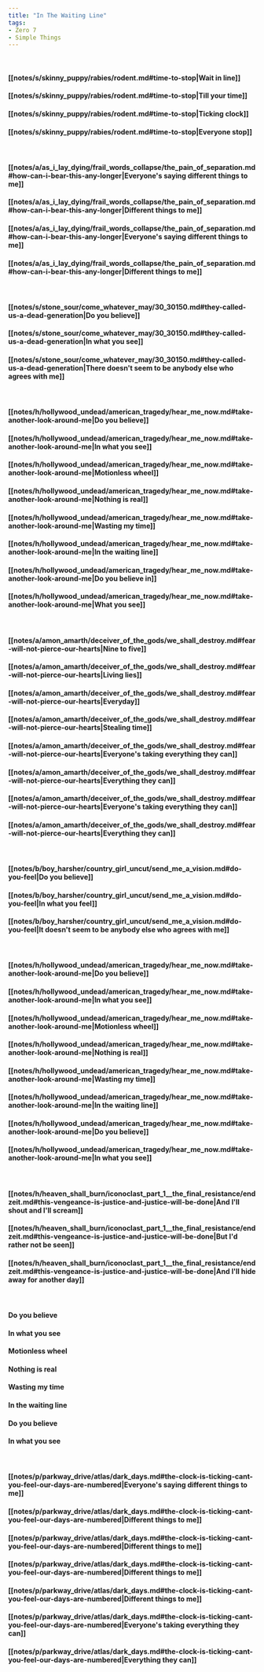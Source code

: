 ```yaml
---
title: "In The Waiting Line"
tags:
- Zero 7
- Simple Things
---
```

&nbsp;
#### [[notes/s/skinny_puppy/rabies/rodent.md#time-to-stop|Wait in line]]
#### [[notes/s/skinny_puppy/rabies/rodent.md#time-to-stop|Till your time]]
#### [[notes/s/skinny_puppy/rabies/rodent.md#time-to-stop|Ticking clock]]
#### [[notes/s/skinny_puppy/rabies/rodent.md#time-to-stop|Everyone stop]]
&nbsp;
#### [[notes/a/as_i_lay_dying/frail_words_collapse/the_pain_of_separation.md#how-can-i-bear-this-any-longer|Everyone's saying different things to me]]
#### [[notes/a/as_i_lay_dying/frail_words_collapse/the_pain_of_separation.md#how-can-i-bear-this-any-longer|Different things to me]]
#### [[notes/a/as_i_lay_dying/frail_words_collapse/the_pain_of_separation.md#how-can-i-bear-this-any-longer|Everyone's saying different things to me]]
#### [[notes/a/as_i_lay_dying/frail_words_collapse/the_pain_of_separation.md#how-can-i-bear-this-any-longer|Different things to me]]
&nbsp;
#### [[notes/s/stone_sour/come_whatever_may/30_30150.md#they-called-us-a-dead-generation|Do you believe]]
#### [[notes/s/stone_sour/come_whatever_may/30_30150.md#they-called-us-a-dead-generation|In what you see]]
#### [[notes/s/stone_sour/come_whatever_may/30_30150.md#they-called-us-a-dead-generation|There doesn't seem to be anybody else who agrees with me]]
&nbsp;
#### [[notes/h/hollywood_undead/american_tragedy/hear_me_now.md#take-another-look-around-me|Do you believe]]
#### [[notes/h/hollywood_undead/american_tragedy/hear_me_now.md#take-another-look-around-me|In what you see]]
#### [[notes/h/hollywood_undead/american_tragedy/hear_me_now.md#take-another-look-around-me|Motionless wheel]]
#### [[notes/h/hollywood_undead/american_tragedy/hear_me_now.md#take-another-look-around-me|Nothing is real]]
#### [[notes/h/hollywood_undead/american_tragedy/hear_me_now.md#take-another-look-around-me|Wasting my time]]
#### [[notes/h/hollywood_undead/american_tragedy/hear_me_now.md#take-another-look-around-me|In the waiting line]]
#### [[notes/h/hollywood_undead/american_tragedy/hear_me_now.md#take-another-look-around-me|Do you believe in]]
#### [[notes/h/hollywood_undead/american_tragedy/hear_me_now.md#take-another-look-around-me|What you see]]
&nbsp;
#### [[notes/a/amon_amarth/deceiver_of_the_gods/we_shall_destroy.md#fear-will-not-pierce-our-hearts|Nine to five]]
#### [[notes/a/amon_amarth/deceiver_of_the_gods/we_shall_destroy.md#fear-will-not-pierce-our-hearts|Living lies]]
#### [[notes/a/amon_amarth/deceiver_of_the_gods/we_shall_destroy.md#fear-will-not-pierce-our-hearts|Everyday]]
#### [[notes/a/amon_amarth/deceiver_of_the_gods/we_shall_destroy.md#fear-will-not-pierce-our-hearts|Stealing time]]
#### [[notes/a/amon_amarth/deceiver_of_the_gods/we_shall_destroy.md#fear-will-not-pierce-our-hearts|Everyone's taking everything they can]]
#### [[notes/a/amon_amarth/deceiver_of_the_gods/we_shall_destroy.md#fear-will-not-pierce-our-hearts|Everything they can]]
#### [[notes/a/amon_amarth/deceiver_of_the_gods/we_shall_destroy.md#fear-will-not-pierce-our-hearts|Everyone's taking everything they can]]
#### [[notes/a/amon_amarth/deceiver_of_the_gods/we_shall_destroy.md#fear-will-not-pierce-our-hearts|Everything they can]]
&nbsp;
#### [[notes/b/boy_harsher/country_girl_uncut/send_me_a_vision.md#do-you-feel|Do you believe]]
#### [[notes/b/boy_harsher/country_girl_uncut/send_me_a_vision.md#do-you-feel|In what you feel]]
#### [[notes/b/boy_harsher/country_girl_uncut/send_me_a_vision.md#do-you-feel|It doesn't seem to be anybody else who agrees with me]]
&nbsp;
#### [[notes/h/hollywood_undead/american_tragedy/hear_me_now.md#take-another-look-around-me|Do you believe]]
#### [[notes/h/hollywood_undead/american_tragedy/hear_me_now.md#take-another-look-around-me|In what you see]]
#### [[notes/h/hollywood_undead/american_tragedy/hear_me_now.md#take-another-look-around-me|Motionless wheel]]
#### [[notes/h/hollywood_undead/american_tragedy/hear_me_now.md#take-another-look-around-me|Nothing is real]]
#### [[notes/h/hollywood_undead/american_tragedy/hear_me_now.md#take-another-look-around-me|Wasting my time]]
#### [[notes/h/hollywood_undead/american_tragedy/hear_me_now.md#take-another-look-around-me|In the waiting line]]
#### [[notes/h/hollywood_undead/american_tragedy/hear_me_now.md#take-another-look-around-me|Do you believe]]
#### [[notes/h/hollywood_undead/american_tragedy/hear_me_now.md#take-another-look-around-me|In what you see]]
&nbsp;
#### [[notes/h/heaven_shall_burn/iconoclast_part_1__the_final_resistance/endzeit.md#this-vengeance-is-justice-and-justice-will-be-done|And I'll shout and I'll scream]]
#### [[notes/h/heaven_shall_burn/iconoclast_part_1__the_final_resistance/endzeit.md#this-vengeance-is-justice-and-justice-will-be-done|But I'd rather not be seen]]
#### [[notes/h/heaven_shall_burn/iconoclast_part_1__the_final_resistance/endzeit.md#this-vengeance-is-justice-and-justice-will-be-done|And I'll hide away for another day]]
&nbsp;
#### Do you believe
#### In what you see
#### Motionless wheel
#### Nothing is real
#### Wasting my time
#### In the waiting line
#### Do you believe
#### In what you see
&nbsp;
#### [[notes/p/parkway_drive/atlas/dark_days.md#the-clock-is-ticking-cant-you-feel-our-days-are-numbered|Everyone's saying different things to me]]
#### [[notes/p/parkway_drive/atlas/dark_days.md#the-clock-is-ticking-cant-you-feel-our-days-are-numbered|Different things to me]]
#### [[notes/p/parkway_drive/atlas/dark_days.md#the-clock-is-ticking-cant-you-feel-our-days-are-numbered|Different things to me]]
#### [[notes/p/parkway_drive/atlas/dark_days.md#the-clock-is-ticking-cant-you-feel-our-days-are-numbered|Different things to me]]
#### [[notes/p/parkway_drive/atlas/dark_days.md#the-clock-is-ticking-cant-you-feel-our-days-are-numbered|Different things to me]]
#### [[notes/p/parkway_drive/atlas/dark_days.md#the-clock-is-ticking-cant-you-feel-our-days-are-numbered|Everyone's taking everything they can]]
#### [[notes/p/parkway_drive/atlas/dark_days.md#the-clock-is-ticking-cant-you-feel-our-days-are-numbered|Everything they can]]
